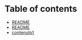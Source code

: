 # Table of contents

* [README](README.md)
* [README](<README (1).md>)
* [contenuto1](contenuto1.md)
